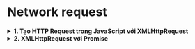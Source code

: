 # Network request
<details>
<summary><strong>1. Tạo HTTP Request trong JavaScript với XMLHttpRequest</strong></summary>

### 1. HTTP là gì?

* **HTTP (HyperText Transfer Protocol)**: giao thức truyền tải siêu văn bản giữa client và server, sử dụng TCP/IP.
* Quy trình cơ bản khi gõ URL trên trình duyệt:

  1. Tìm địa chỉ IP của server qua DNS.
  2. Mở kết nối TCP đến server (cổng 80 cho HTTP).
  3. Gửi yêu cầu (GET/POST/…) đến server.
  4. Nhận phản hồi và render trang web.

---

### 2. Các phương thức request HTTP

| Phương thức | Chức năng                                       |
| ----------- | ----------------------------------------------- |
| GET         | Lấy thông tin từ server, không thay đổi dữ liệu |
| HEAD        | Lấy header và trạng thái của resource           |
| POST        | Gửi dữ liệu từ client lên server                |
| PUT         | Thay thế dữ liệu trên server                    |
| DELETE      | Xóa dữ liệu trên server                         |
| CONNECT     | Tạo kênh truyền đến server                      |
| OPTIONS     | Mô tả các tuỳ chọn giao tiếp đến resource       |
| TRACE       | Thử lặp thông báo với resource                  |

---

### 3. Status Code HTTP

| Loại | Ví dụ    | Ý nghĩa                                     |
| ---- | -------- | ------------------------------------------- |
| 1xx  | 100, 101 | Request được chấp nhận, tiến trình tiếp tục |
| 2xx  | 200-206  | Hành động thành công                        |
| 3xx  | 300-307  | Cần thực hiện thêm hành động                |
| 4xx  | 400-417  | Lỗi từ client (cú pháp, dữ liệu…)           |
| 5xx  | 500-505  | Lỗi từ server                               |

---

### 4. Gửi HTTP request với `XMLHttpRequest`

#### a. GET request đồng bộ

```js
const req = new XMLHttpRequest();
req.open("GET", "https://httpbin.org/get", false); // false = đồng bộ
req.send(null);

console.log(req.status);       // 200
console.log(req.responseText); // Chuỗi JSON trả về từ server
```

* `open(method, url, async)`:

  * `method`: GET, POST, …
  * `url`: địa chỉ server
  * `async`: `false` đồng bộ, `true` bất đồng bộ

* `send(body)`: gửi request đến server. GET → `null`.

* Thêm header:

```js
req.setRequestHeader("Content-Type", "application/json;charset=UTF-8");
```

#### b. POST request đồng bộ

```js
const req = new XMLHttpRequest();
req.open("POST", "https://httpbin.org/post", false);
req.setRequestHeader("Content-Type", "application/json; charset=UTF-8");

const jsonBody = { name: "Thaycacac", url: "tuanlee.edu.vn" };
req.send(JSON.stringify(jsonBody));

console.log(req.status);      
console.log(req.responseText);
```

---

### 5. XMLHttpRequest bất đồng bộ

```js
const req = new XMLHttpRequest();
req.open("GET", "https://httpbin.org/get", true); // true = bất đồng bộ

req.addEventListener("load", () => {
  console.log(req.status);
  console.log(req.responseText);
});

req.addEventListener("error", () => {
  console.log("Error occurred!");
});

req.send(null);
console.log("Sent");
```

* Kết quả: `"Sent"` được in ngay, các log về status và response chỉ xuất hiện khi server trả dữ liệu.
* Bất đồng bộ giúp tránh **đơ trình duyệt** khi request chậm.

---

### 6. Tổng kết

* **HTTP**: giao thức trao đổi dữ liệu client-server.
* **XMLHttpRequest**:

  * Gửi HTTP request từ JS.
  * Hỗ trợ **đồng bộ** và **bất đồng bộ** (khuyến nghị bất đồng bộ).
  * Hỗ trợ mọi phương thức HTTP: GET, POST, PUT, DELETE,…

Tham khảo:

* [HTTP and Forms](https://developer.mozilla.org/en-US/docs/Web/HTTP/Methods)
* [HTTP Requests](https://developer.mozilla.org/en-US/docs/Web/HTTP/Overview)
* [HTTP Status Codes](https://developer.mozilla.org/en-US/docs/Web/HTTP/Status)

</details>
<details>
<summary><strong>2. XMLHttpRequest với Promise</strong></summary>

### 1. Promise trong JavaScript

* **Promise**: đối tượng xử lý tác vụ bất đồng bộ.
* Cấu trúc cơ bản:

```js
let p = new Promise((resolve, reject) => {
  // Async task
  if (/* thành công */) resolve(data);
  else reject(error);
});

p.then(
  data => { /* xử lý thành công */ },
  error => { /* xử lý lỗi */ }
).catch(event => { /* xử lý lỗi khác */ });
```

* `resolve`: gọi khi tác vụ thành công.
* `reject`: gọi khi tác vụ thất bại.
* `.then()` nhận 2 callback tương ứng cho resolve và reject.
* `.catch()` để xử lý các lỗi khác.

---

### 2. Tạo XMLHttpRequest hỗ trợ IE

```js
let XMLHttpRequest =
  window.XMLHttpRequest || ActiveXObject("Microsoft.XMLHTTP");

let xmlHttpRequest = new XMLHttpRequest();
```

* Nếu trình duyệt hỗ trợ `XMLHttpRequest` → dùng trực tiếp.
* Nếu IE cũ → dùng `ActiveXObject("Microsoft.XMLHTTP")`.

---

### 3. XMLHttpRequest với Promise

* Hàm GET bất đồng bộ trả về Promise:

```js
function get(requestURL) {
  return new Promise(function (resolve, reject) {
    let XMLHttpRequest =
      window.XMLHttpRequest || ActiveXObject("Microsoft.XMLHTTP");
    let req = new XMLHttpRequest();
    req.open("GET", requestURL, true);

    req.addEventListener("load", function () {
      if (req.status == 200) resolve(req.responseText);
      else if (req.status == 404) reject(new Error(requestURL + " 404"));
    });

    req.addEventListener("error", function (event) {
      reject(event);
    });

    req.send(null);
  });
}
```

* `req.open("GET", requestURL, true)`: `true` → bất đồng bộ.
* `resolve(req.responseText)`: trả về dữ liệu khi thành công.
* `reject(event)`: trả về lỗi khi thất bại.

---

### 4. Sử dụng hàm `get` với Promise

```js
let request = "https://fcc-weather-api.glitch.me/api/current?lat=21&lon=105";

get(request)
  .then(function (data) {
    console.log(data);
    document.querySelector("#result").textContent = data.toString();
  })
  .catch(function (error) {
    console.log(error);
  });
```

* `.then()`: xử lý kết quả thành công.
* `.catch()`: xử lý lỗi khi request thất bại.

---

### 5. Kết luận

* Kết hợp **XMLHttpRequest** với **Promise** giúp quản lý request bất đồng bộ dễ dàng hơn.
* Có thể áp dụng tương tự cho các phương thức POST, PUT, DELETE…

**Tham khảo:**

* [JavaScript Promise API](https://developer.mozilla.org/en-US/docs/Web/JavaScript/Reference/Global_Objects/Promise)
* [Promise MDN](https://developer.mozilla.org/en-US/docs/Web/JavaScript/Reference/Global_Objects/Promise)

</details>
